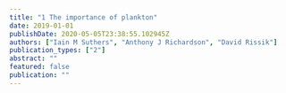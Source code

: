 ```yaml
---
title: "1 The importance of plankton"
date: 2019-01-01
publishDate: 2020-05-05T23:38:55.102945Z
authors: ["Iain M Suthers", "Anthony J Richardson", "David Rissik"]
publication_types: ["2"]
abstract: ""
featured: false
publication: ""
---
```


